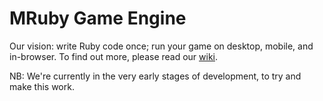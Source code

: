 # MRuby Game Engine

Our vision: write Ruby code once; run your game on desktop, mobile, and in-browser.  To find out more, please read our [wiki](https://github.com/ashes999/mruby-game-engine/wiki).

NB: We're currently in the very early stages of development, to try and make this work.
